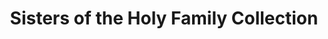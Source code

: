 ---
layout: repo
title: "Sisters of the Holy Family Collection"
id: 25505
permalink: repos/25505/
---